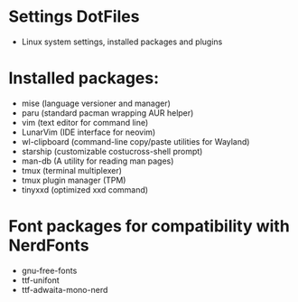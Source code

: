 # Settings DotFiles
- Linux system settings, installed packages and plugins

# Installed packages:
- mise (language versioner and manager)
- paru (standard pacman wrapping AUR helper)
- vim (text editor for command line)
- LunarVim (IDE interface for neovim)
- wl-clipboard (command-line copy/paste utilities for Wayland)
- starship (customizable costucross-shell prompt)
- man-db (A utility for reading man pages)
- tmux (terminal multiplexer)
- tmux plugin manager (TPM)
- tinyxxd (optimized xxd command)

# Font packages for compatibility with NerdFonts
- gnu-free-fonts
- ttf-unifont
- ttf-adwaita-mono-nerd
